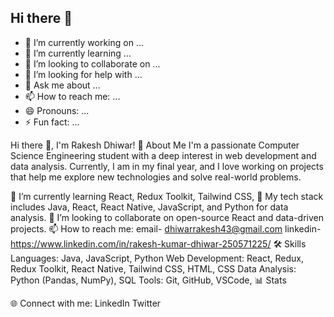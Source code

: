 ## Hi there 👋

<!--
**RakeshDhiwar/RakeshDhiwar** is a ✨ _special_ ✨ repository because its `README.md` (this file) appears on your GitHub profile.

Here are some ideas to get you started:
-->
- 🔭 I’m currently working on ...
- 🌱 I’m currently learning ...
- 👯 I’m looking to collaborate on ...
- 🤔 I’m looking for help with ...
- 💬 Ask me about ...
- 📫 How to reach me: ...
- 😄 Pronouns: ...
- ⚡ Fun fact: ...

Hi there 👋, I'm Rakesh Dhiwar!
🚀 About Me
I'm a passionate Computer Science Engineering student with a deep interest in web development and data analysis. Currently, I am in my final year, and I love working on projects that help me explore new technologies and solve real-world problems.

🌱 I’m currently learning React, Redux Toolkit, Tailwind CSS, <!--and improving my skills in data warehousing and data mining.
💼 I’m working on a personal project to build and mine data from a data warehouse, applying my knowledge of data mining and warehousing concepts.-->
🔭 My tech stack includes Java, React, React Native, JavaScript, and Python for data analysis.
👯 I’m looking to collaborate on open-source React and data-driven projects.
📫 How to reach me: email- dhiwarrakesh43@gmail.com linkedin- https://www.linkedin.com/in/rakesh-kumar-dhiwar-250571225/
🛠 Skills
Languages: Java, JavaScript, Python
Web Development: React, Redux, Redux Toolkit, React Native, Tailwind CSS, HTML, CSS
Data Analysis: Python (Pandas, NumPy), SQL
Tools: Git, GitHub, VSCode, 
📊 Stats

<!--📂 Featured Projects
🔗 Project 1: Data Warehouse Mining
Building and mining a data warehouse to understand data mining concepts and apply analytical insights.

🔗 Project 2: React E-Commerce App
A responsive, full-stack e-commerce web application using React, Redux, and Tailwind CSS.-->

🌐 Connect with me:
LinkedIn
Twitter
